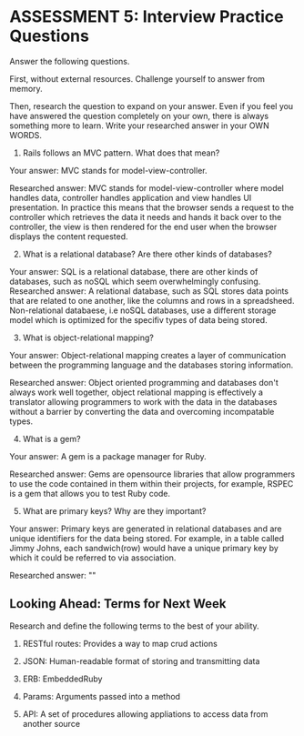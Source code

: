# ASSESSMENT 5: Interview Practice Questions
Answer the following questions.

First, without external resources. Challenge yourself to answer from memory.

Then, research the question to expand on your answer. Even if you feel you have answered the question completely on your own, there is always something more to learn. Write your researched answer in your OWN WORDS.

1. Rails follows an MVC pattern. What does that mean?

  Your answer: MVC stands for model-view-controller.

  Researched answer: MVC stands for model-view-controller where model handles data, controller handles application and view handles UI presentation. In practice this means that the browser sends a request to the controller which retrieves the data it needs and hands it back over to the controller, the view is then rendered for the end user when the browser displays the content requested.



2. What is a relational database? Are there other kinds of databases?

  Your answer: SQL is a relational database, there are other kinds of databases, such as noSQL which seem overwhelmingly confusing.
  Researched answer: A relational database, such as SQL stores data points that are related to one another, like the columns and rows in a spreadsheed. Non-relational databaese, i.e noSQL databases, use a different storage model which is optimized for the specifiv types of data being stored. 



3. What is object-relational mapping?

  Your answer: Object-relational mapping creates a layer of communication between the programming language and the databases storing information.

  Researched answer: Object oriented programming and databases don't always work well together, object relational mapping is effectively a translator allowing programmers to work with the data in the databases without a barrier by converting the data and overcoming incompatable types.



4. What is a gem?

  Your answer: A gem is a package manager for Ruby.

  Researched answer: Gems are opensource libraries that allow programmers to use the code contained in them within their projects, for example, RSPEC is a gem that allows you to test Ruby code.



5. What are primary keys? Why are they important?

  Your answer: Primary keys are generated in relational databases and are unique identifiers for the data being stored. For example, in a table called Jimmy Johns, each sandwich(row) would have a unique primary key by which it could be referred to via association.

  Researched answer: ""



## Looking Ahead: Terms for Next Week
Research and define the following terms to the best of your ability.

1. RESTful routes: Provides a way to map crud actions

2. JSON: Human-readable format of storing and transmitting data

3. ERB: EmbeddedRuby

4. Params: Arguments passed into a method

5. API: A set of procedures allowing appliations to access data from another source
